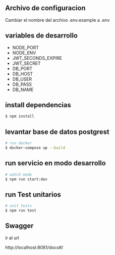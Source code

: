 

## Archivo de configuracion
Cambiar el nombre del archivo .env.example a .env

## variables de desarrollo
- NODE_PORT
- NODE_ENV
- JWT_SECONDS_EXPIRE
- JWT_SECRET
- DB_PORT
- DB_HOST
- DB_USER
- DB_PASS
- DB_NAME

## install dependencias

```bash
$ npm install
```

## levantar base de datos postgrest
```bash
# run docker
$ docker-compose up --build

```

## run servicio en modo desarrollo

```bash
# watch mode
$ npm run start:dev

```

## run Test unitarios

```bash
# unit tests
$ npm run test

```

## Swagger
ir al url

http://localhost:8081/docs#/